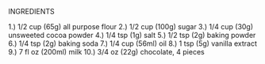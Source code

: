 INGREDIENTS

1.) 1/2 cup (65g) all purpose flour
2.) 1/2 cup (100g) sugar
3.) 1/4 cup (30g) unsweeted cocoa powder 
4.) 1/4 tsp (1g) salt 
5.) 1/2 tsp (2g) baking powder
6.) 1/4 tsp (2g) baking soda
7.) 1/4 cup (56ml) oil
8.) 1 tsp (5g) vanilla extract
9.) 7 fl oz (200ml) milk
10.) 3/4 oz (22g) chocolate, 4 pieces